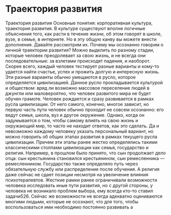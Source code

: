 # Траектория развития

Траектория развития 
Основные понятия: корпоративная культура, траектория развития.
В культуре существуют вполне логичные объяснения того, как расти в течение жизни, об этом говорят в школе, вузе, в семье, в интернете. Но в эту общую канву вы можете внести дополнения. Давайте рассмотрим их. 
Почему мы осознанно говорим о личной траектории развития?
Можно выделить по разному стадии, которые человек преодолевает за свою жизнь, и не всегда они последовательные: за взлетами происходят падения, и наоборот. Скорее всего, каждый человек тестирует разные варианты и кому-то удается найти счастье, успех и прожить долгую и интересную жизнь. Эти разные варианты обычно умещаются в русло, которое определяется цивилизацией. Данное русло прокладывается культурой и обществом: вряд ли возможно массовое переселение людей в джунгли или маловероятно, что человек развитого мира не будет обучен грамоте. Человек рождается и сразу развивается в рамках русла цивилизации. От него самого, конечно, многое зависит, но первую часть пути человек обычно проходит не совсем осознанно: его ведут семья, школа, вуз и другое окружение.
Однако, когда он задумывается о том, чтобы самому влиять на свою жизнь и окружающий мир, то часто не находит ответов, как это сделать. Да и невозможно каждому человеку указать персональный вариант, но можно говорить об общих этапах развития в рамках текущего русла цивилизации. Причем эти этапы ранее жестко определялись такими классическими столпами цивилизации как семья, государство и религия. Например, в прошлом было принято, что сын продолжает дело отца: сын крестьянина становился крестьянином, сын ремесленника — ремесленником. Государство также определяло путь через обязательную службу или распределение после обучения. А религия даже сейчас не сдает позиции несмотря на увеличение влияния психотерапевтов.
Жесткие рамки ранее ограничивали возможности человека исследовать иные пути развития, но с другой стороны, у человека не возникало проблем выбора, ему всегда кто-то ставил задачи526. Сейчас же возможности не всегда адекватно оцениваются многими людьми, которые не осознают, что для того, чтобы воспользоваться ими необходимо постоянно развивать а
